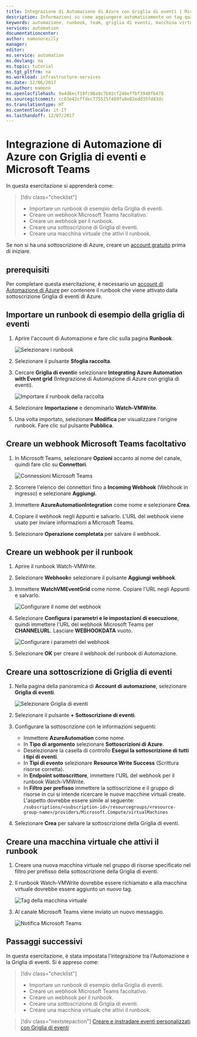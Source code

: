 ```yaml
---
title: Integrazione di Automazione di Azure con Griglia di eventi | Microsoft Docs
description: Informazioni su come aggiungere automaticamente un tag quando viene creata una nuova macchina virtuale e inviare una notifica a Microsoft Teams.
keywords: automazione, runbook, team, griglia di eventi, macchina virtuale, VM
services: automation
documentationcenter: 
author: eamonoreilly
manager: 
editor: 
ms.service: automation
ms.devlang: na
ms.topic: tutorial
ms.tgt_pltfrm: na
ms.workload: infrastructure-services
ms.date: 12/06/2017
ms.author: eamono
ms.openlocfilehash: 9a4d6ecf19fc96a9c7b92cf246effbf3948fb478
ms.sourcegitcommit: cc03e42cffdec775515f489fa8e02edd35fd83dc
ms.translationtype: HT
ms.contentlocale: it-IT
ms.lasthandoff: 12/07/2017
---
```

# <a name="integrate-azure-automation-with-event-grid-and-microsoft-teams"></a>Integrazione di Automazione di Azure con Griglia di eventi e Microsoft Teams

In questa esercitazione si apprenderà come:

> [!div class="checklist"]
> * Importare un runbook di esempio della Griglia di eventi.
> * Creare un webhook Microsoft Teams facoltativo.
> * Creare un webhook per il runbook.
> * Creare una sottoscrizione di Griglia di eventi.
> * Creare una macchina virtuale che attivi il runbook.

Se non si ha una sottoscrizione di Azure, creare un [account gratuito](https://azure.microsoft.com/free/?WT.mc_id=A261C142F) prima di iniziare.

## <a name="prerequisites"></a>prerequisiti

Per completare questa esercitazione, è necessario un [account di Automazione di Azure](../automation/automation-offering-get-started.md) per contenere il runbook che viene attivato dalla sottoscrizione Griglia di eventi di Azure.

## <a name="import-an-event-grid-sample-runbook"></a>Importare un runbook di esempio della griglia di eventi
1. Aprire l'account di Automazione e fare clic sulla pagina **Runbook**.

   ![Selezionare i runbook](./media/ensure-tags-exists-on-new-virtual-machines/select-runbooks.png)

2. Selezionare il pulsante **Sfoglia raccolta**.

3. Cercare **Griglia di eventi**e selezionare **Integrating Azure Automation with Event grid** (Integrazione di Automazione di Azure con griglia di eventi). 

    ![Importare il runbook della raccolta](media/ensure-tags-exists-on-new-virtual-machines/gallery-event-grid.png)

4. Selezionare **Importazione** e denominarlo **Watch-VMWrite**.

5. Una volta importato, selezionare **Modifica** per visualizzare l'origine runbook. Fare clic sul pulsante **Pubblica**.

## <a name="create-an-optional-microsoft-teams-webhook"></a>Creare un webhook Microsoft Teams facoltativo
1. In Microsoft Teams, selezionare **Opzioni** accanto al nome del canale, quindi fare clic su **Connettori**.

    ![Connessioni Microsoft Teams](media/ensure-tags-exists-on-new-virtual-machines/teams-webhook.png)

2. Scorrere l'elenco dei connettori fino a **Incoming Webhook** (Webhook in ingresso) e selezionare **Aggiungi**.

3. Immettere **AzureAutomationIntegration** come nome e selezionare **Crea**.

4. Copiare il webhook negli Appunti e salvarlo. L'URL del webhook viene usato per inviare informazioni a Microsoft Teams.

5. Selezionare **Operazione completata** per salvare il webhook.

## <a name="create-a-webhook-for-the-runbook"></a>Creare un webhook per il runbook
1. Aprire il runbook Watch-VMWrite.

2. Selezionare **Webhook**e selezionare il pulsante **Aggiungi webhook**.

3. Immettere **WatchVMEventGrid** come nome. Copiare l'URL negli Appunti e salvarlo.

    ![Configurare il nome del webhook](media/ensure-tags-exists-on-new-virtual-machines/copy-url.png)

4. Selezionare **Configura i parametri e le impostazioni di esecuzione**, quindi immettere l'URL del webhook Microsoft Teams per **CHANNELURL**. Lasciare **WEBHOOKDATA** vuoto.

    ![Configurare i parametri del webhook](media/ensure-tags-exists-on-new-virtual-machines/configure-webhook-parameters.png)

5. Selezionare **OK** per creare il webhook del runbook di Automazione.


## <a name="create-an-event-grid-subscription"></a>Creare una sottoscrizione di Griglia di eventi
1. Nella pagina della panoramica di **Account di automazione**, selezionare **Griglia di eventi**.

    ![Selezionare Griglia di eventi](media/ensure-tags-exists-on-new-virtual-machines/select-event-grid.png)

2. Selezionare il pulsante **+ Sottoscrizione di eventi**.

3. Configurare la sottoscrizione con le informazioni seguenti:

    *   Immettere **AzureAutomation** come nome.
    *   In **Tipo di argomento** selezionare **Sottoscrizioni di Azure**.
    *   Deselezionare la casella di controllo **Esegui la sottoscrizione di tutti i tipi di eventi**.
    *   In **Tipi di evento** selezionare **Resource Write Success** (Scrittura risorse corretta).
    *   In **Endpoint sottoscrittore**, immettere l'URL del webhook per il runbook Watch-VMWrite.
    *   In **Filtro per prefisso** immettere la sottoscrizione e il gruppo di risorse in cui si intende ricercare le nuove macchine virtuali create. L'aspetto dovrebbe essere simile al seguente: `/subscriptions/<subscription-id>/resourcegroups/<resource-group-name>/providers/Microsoft.Compute/virtualMachines`

4. Selezionare **Crea** per salvare la sottoscrizione della Griglia di eventi.

## <a name="create-a-vm-that-triggers-the-runbook"></a>Creare una macchina virtuale che attivi il runbook
1. Creare una nuova macchina virtuale nel gruppo di risorse specificato nel filtro per prefisso della sottoscrizione della Griglia di eventi.

2. Il runbook Watch-VMWrite dovrebbe essere richiamato e alla macchina virtuale dovrebbe essere aggiunto un nuovo tag.

    ![Tag della macchina virtuale](media/ensure-tags-exists-on-new-virtual-machines/vm-tag.png)

3. Al canale Microsoft Teams viene inviato un nuovo messaggio.

    ![Notifica Microsoft Teams](media/ensure-tags-exists-on-new-virtual-machines/teams-vm-message.png)

## <a name="next-steps"></a>Passaggi successivi
In questa esercitazione, è stata impostata l'integrazione tra l'Automazione e la Griglia di eventi. Si è appreso come:

> [!div class="checklist"]
> * Importare un runbook di esempio della Griglia di eventi.
> * Creare un webhook Microsoft Teams facoltativo.
> * Creare un webhook per il runbook.
> * Creare una sottoscrizione di Griglia di eventi.
> * Creare una macchina virtuale che attivi il runbook.

> [!div class="nextstepaction"]
> [Creare e instradare eventi personalizzati con Griglia di eventi](../event-grid/custom-event-quickstart.md)
